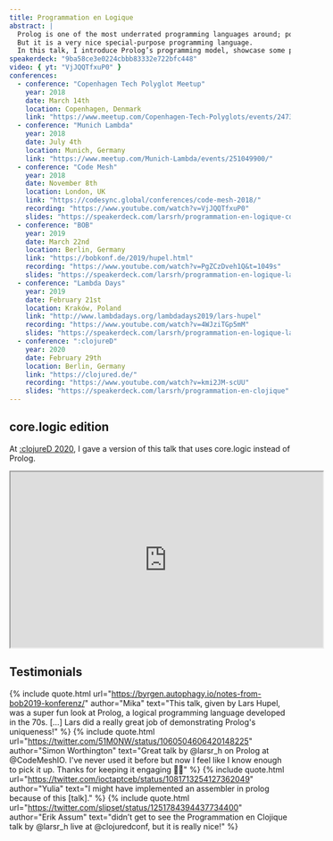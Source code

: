 ```yaml
---
title: Programmation en Logique
abstract: |
  Prolog is one of the most underrated programming languages around; possibly because of its strange syntax and the unusual paradigm.
  But it is a very nice special-purpose programming language.
  In this talk, I introduce Prolog’s programming model, showcase some programming domains in which Prolog allows for very concise, elegant programs, and finally describe how it can also be used as a general-purpose tool.
speakerdeck: "9ba58ce3e0224cbbb83332e722bfc448"
video: { yt: "VjJQQTfxuP0" }
conferences:
  - conference: "Copenhagen Tech Polyglot Meetup"
    year: 2018
    date: March 14th
    location: Copenhagen, Denmark
    link: "https://www.meetup.com/Copenhagen-Tech-Polyglots/events/247377247/"
  - conference: "Munich Lambda"
    year: 2018
    date: July 4th
    location: Munich, Germany
    link: "https://www.meetup.com/Munich-Lambda/events/251049900/"
  - conference: "Code Mesh"
    year: 2018
    date: November 8th
    location: London, UK
    link: "https://codesync.global/conferences/code-mesh-2018/"
    recording: "https://www.youtube.com/watch?v=VjJQQTfxuP0"
    slides: "https://speakerdeck.com/larsrh/programmation-en-logique-code-mesh-edition"
  - conference: "BOB"
    year: 2019
    date: March 22nd
    location: Berlin, Germany
    link: "https://bobkonf.de/2019/hupel.html"
    recording: "https://www.youtube.com/watch?v=PgZCzDveh1Q&t=1049s"
    slides: "https://speakerdeck.com/larsrh/programmation-en-logique-lambdadays-edition"
  - conference: "Lambda Days"
    year: 2019
    date: February 21st
    location: Kraków, Poland
    link: "http://www.lambdadays.org/lambdadays2019/lars-hupel"
    recording: "https://www.youtube.com/watch?v=4WJziTGp5mM"
    slides: "https://speakerdeck.com/larsrh/programmation-en-logique-lambdadays-edition"
  - conference: ":clojureD"
    year: 2020
    date: February 29th
    location: Berlin, Germany
    link: "https://clojured.de/"
    recording: "https://www.youtube.com/watch?v=kmi2JM-scUU"
    slides: "https://speakerdeck.com/larsrh/programmation-en-clojique"
---
```


## core.logic edition

At [:clojureD 2020](https://clojured.de/), I gave a version of this talk that uses core.logic instead of Prolog.

<iframe width="560" height="315" src="https://www.youtube-nocookie.com/embed/kmi2JM-scUU" title="YouTube player" allowfullscreen></iframe>

## Testimonials

{% include quote.html url="https://byrgen.autophagy.io/notes-from-bob2019-konferenz/" author="Mika" text="This talk, given by Lars Hupel, was a super fun look at Prolog, a logical programming language developed in the 70s. […] Lars did a really great job of demonstrating Prolog's uniqueness!" %}
{% include quote.html url="https://twitter.com/51M0NW/status/1060504606420148225" author="Simon Worthington" text="Great talk by @larsr_h on Prolog at @CodeMeshIO. I've never used it before but now I feel like I know enough to pick it up. Thanks for keeping it engaging 👏🏻" %}
{% include quote.html url="https://twitter.com/ioctaptceb/status/1081713254127362049" author="Yulia" text="I might have implemented an assembler in prolog because of this [talk]." %}
{% include quote.html url="https://twitter.com/slipset/status/1251784394437734400" author="Erik Assum" text="didn’t get to see the Programmation en Clojique talk by @larsr_h live at @clojuredconf, but it is really nice!" %}
